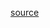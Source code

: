 [source](https://github.com/kossidts/react-stockcharts/blob/master/docs/lib/charts/VolumeProfileChart.js) <!--, [codesandbox](https://codesandbox.io/s/github/rrag/react-stockcharts-examples2/tree/master/examples/VolumeProfileChart) -->
